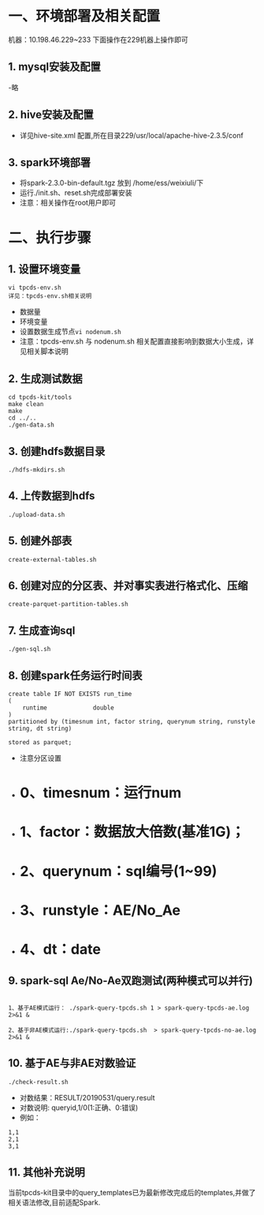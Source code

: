 # 一、环境部署及相关配置

机器：10.198.46.229~233
下面操作在229机器上操作即可
## 1. mysql安装及配置
-略
## 2. hive安装及配置
- 详见hive-site.xml 配置,所在目录229/usr/local/apache-hive-2.3.5/conf

## 3. spark环境部署
- 将spark-2.3.0-bin-default.tgz 放到 /home/ess/weixiuli/下
- 运行./init.sh、reset.sh完成部署安装
- 注意：相关操作在root用户即可

# 二、执行步骤

## 1. 设置环境变量
```shell
vi tpcds-env.sh
详见：tpcds-env.sh相关说明
```
- 数据量
- 环境变量
- 设置数据生成节点```vi nodenum.sh```
- 注意：tpcds-env.sh 与 nodenum.sh 相关配置直接影响到数据大小生成，详见相关脚本说明


## 2. 生成测试数据

```shell
cd tpcds-kit/tools
make clean
make
cd ../..
./gen-data.sh
```

## 3. 创建hdfs数据目录

```shell
./hdfs-mkdirs.sh
```

## 4. 上传数据到hdfs

```shell
./upload-data.sh
```

## 5. 创建外部表
```shell
create-external-tables.sh
```

## 6. 创建对应的分区表、并对事实表进行格式化、压缩

```shell
create-parquet-partition-tables.sh
```
## 7. 生成查询sql

```shell
./gen-sql.sh
```

## 8. 创建spark任务运行时间表

```shell
create table IF NOT EXISTS run_time
(
    runtime             double
)
partitioned by (timesnum int, factor string, querynum string, runstyle string, dt string)

stored as parquet;
```
- 注意分区设置
- # 0、timesnum：运行num
- # 1、factor：数据放大倍数(基准1G)；
- # 2、querynum：sql编号(1~99)
- # 3、runstyle：AE/No_Ae
- # 4、dt：date

## 9. spark-sql Ae/No-Ae双跑测试(两种模式可以并行)

```shell

1、基于AE模式运行： ./spark-query-tpcds.sh 1 > spark-query-tpcds-ae.log 2>&1 &

2、基于非AE模式运行:./spark-query-tpcds.sh  > spark-query-tpcds-no-ae.log 2>&1 &

```

## 10. 基于AE与非AE对数验证
```shell
./check-result.sh
```
- 对数结果：RESULT/20190531/query.result
- 对数说明: queryid,1/0(1:正确、0:错误)
- 例如：
```
1,1
2,1
3,1
```

## 11. 其他补充说明

当前tpcds-kit目录中的query_templates已为最新修改完成后的templates,并做了相关语法修改,目前适配Spark.


